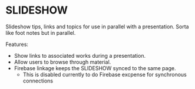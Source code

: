 SLIDESHOW
========

Slideshow tips, links and topics for use in parallel with a presentation.  Sorta like foot notes but in parallel.

Features:
* Show links to associated works during a presentation.
* Allow users to browse through material.
* Firebase linkage keeps the SLIDESHOW synced to the same page.
  * This is disabled currently to do Firebase excpense for synchronous connections
